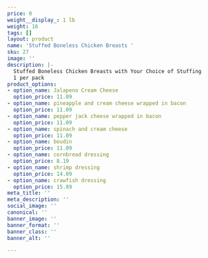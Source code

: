 ```yaml
---
price: 0
weight__display_: 1 lb
weight: 16
tags: []
layout: product
name: 'Stuffed Boneless Chicken Breasts '
sku: 27
image: ''
description: |-
  Stuffed Boneless Chicken Breasts with Your Choice of Stuffing
  1 per pack
product_options:
- option_name: Jalapeno Cream Cheese
  option_price: 11.09
- option_name: pineapple and cream cheese wrapped in bacon
  option_price: 11.09
- option_name: pepper jack cheese wrapped in bacon
  option_price: 11.09
- option_name: spinach and cream cheese
  option_price: 11.09
- option_name: boudin
  option_price: 11.09
- option_name: cornbread dressing
  option_price: 8.19
- option_name: shrimp dressing
  option_price: 14.09
- option_name: crawfish dressing
  option_price: 15.89
meta_title: ''
meta_description: ''
social_image: ''
canonical: ''
banner_image: ''
banner_format: ''
banner_class: ''
banner_alt: ''

---
```

